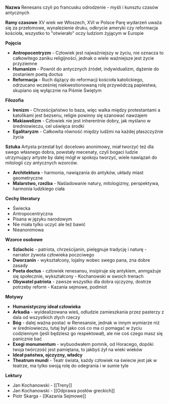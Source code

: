 **Nazwa**
Renesans czyli po francusku odrodzenie - myśli i kunsztu czasów antycznych

**Ramy czasowe**
XV wiek we Włoszech, XVI w Polsce
Parę wydarzeń uważa się za przełomowe, wynalezienie druku, odkrycie ameryki czy reformacja kościoła, wszystko to "otwierało" oczy ludziom żyjącym w Europie

**Pojęcia**
- **Antropocentryzm** - Człowiek jest najważniejszy w życiu, nie oznacza to całkowitego zaniku religijności, jednak o wiele ważniejsze jest życie przyziemne
- **Humanizm** - Powrót do antycznych źródeł, indywidualizm, dążenie do zostaniem poetą doctus
- **Reformacja** - Ruch dążący do reformacji kościoła katolickiego, odrzucano wcześniej niekwestionowaną rolę przywódczą papiestwa, skupiano się wyłącznie na Piśmie Świętym

**Filozofia**
- **Irenizm** - Chrześcijaństwo to baza, więc walka między protestantami a katolikami jest bezsenu, religie powinny się szanować nawzajem
- **Makiawelizm** - Człowiek nie jest inherentnie dobry, jak myślano w średniowieczu,  cel uświęca środki
- **Egalitaryzm** - Całkowita równość między ludźmi na każdej płaszczyźnie życia

**Sztuka**
Artysta przestał być docelowo anonimowy, miał tworzyć też dla swego własnego dobra, powstały mecenaty, czyli bogaci ludzie utrzymujący artyste by dalej mógł w spokoju tworzyć, wiele nawiązań do mitologii czy antycznych wzorców.
- **Architektura** - harmonia, nawiązania do antyków, układy miast geometryczne
- **Malarstwo, rzeźba** - Naśladowanie natury, mitologizmy, perspektywa, harmonia ludzkiego ciała

**Cechy literatury**
- Świecka
- Antropocentryczna
- Pisana w języku narodowym
- Nie miała tylko uczyć ale też bawić
- Nieanonimowa

**Wzorce osobowe**
- **Szlachcic** - patriota, chrześcijanin, pielęgnuje tradycję i naturę - narrator żywota człowieka poczciwego
- **Dworzanin** - wykształcony, lojalny wobec swego pana, zna dobre zasady
- **Poeta doctus** - człowiek renesansu, insipiruje się antykiem, anmgażuje się społecznie, wykształcony - Kochanowski w swoich trenach
- **Obywatel patriota** - zawsze wszystko dla dobra ojczyzny, dostrze potrzeby reform - Kazania sejmowe, podmiot

**Motywy**
- **Humanistyczny ideał człowieka**
- **Arkadia** - wyidealizowana wieś, odludzie zamieszkania przez pasterzy z dala od wszystkich złych rzeczy
- **Bóg** - dalej ważna postać w Renesansie, jednak w innym wymiarze niż w średniowieczu, tutaj był jako coś co ma ci pomagać w życiu codziennym (jeśli będziesz go respektował), ale nie coś czego masz się panicznie bać
- **Exegi monumentum** - wybuodwałem pomnik, od Horacego, dopóki twoja twórczość jest pamiętana, to jakbyś żył na wieki wieków
- **Ideał państwa, ojczyzny, władcy**
- **Theatrum mundi** - Teatr świata, każdy człowiek na świecie jest jak w teatrze, ma tylko swoją rolę do odegrania i w sumie tyle

**Lektury**
- Jan Kochanowski - [[Treny]]
- Jan Kochanowski - [[Odprawa posłów greckich]]
- Piotr Skarga - [[Kazania Sejmowe]]